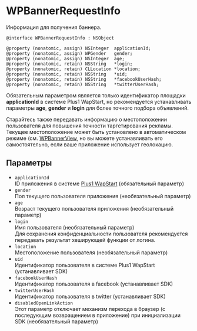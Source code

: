 WPBannerRequestInfo
===================
 Информация для получения баннера.

    @interface WPBannerRequestInfo : NSObject
    
    @property (nonatomic, assign) NSInteger  applicationId;
    @property (nonatomic, assign) WPGender   gender;
    @property (nonatomic, assign) NSInteger  age;
    @property (nonatomic, retain) NSString   *login;
    @property (nonatomic, retain) CLLocation *location;
    @property (nonatomic, retain) NSString   *uid;
    @property (nonatomic, retain) NSString   *facebookUserHash;
    @property (nonatomic, retain) NSString   *twitterUserHash;

Обязательным параметром является только идентификатор площадки **applicationId** в системе Plus1 WapStart, но рекомендуется устанавливать параметры **age**, **gender** и **login** для более точного подбора объявлений.

Старайтесь также передавать информацию о местоположении пользователя для повышения точности таргетирования рекламы. Текущее местоположение может быть установлено в автоматическом режиме (см. [WPBannerView](https://github.com/WapStart/plus1-ios-sdk/blob/master/doc/WPBannerView.md), но вы можете устанавливать его самостоятельно, если ваше приложение использует геолокацию.

Параметры
---------

* `applicationId`  
  ID приложения в системе [Plus1 WapStart](https://plus1.wapstart.ru) (обязательный параметр)
* `gender`  
  Пол текущего пользователя приложения (необязательный параметр)
* `age`  
  Возраст текущего пользователя приложения (необязательный параметр)
* `login`  
  Имя пользователя (необязательный параметр)  
Для сохранения конфиденциальности пользователя рекомендуется передавать результат хеширующей функции от логина.
* `location`  
  Местоположение пользователя (необязательный параметр)
* `uid`  
  Идентификатор пользователя в системе Plus1 WapStart (устанавливает SDK)
* `facebookUserHash`  
  Идентификатор пользователя в facebook (устанавливает SDK)
* `twitterUserHash`  
  Идентификатор пользователя в twitter (устанавливает SDK)
* `disabledOpenLinkAction`  
  Этот параметр отключает механизм перехода в браузер (с последующим возвращением в приложение) при инициализации SDK (необязательный параметр)

